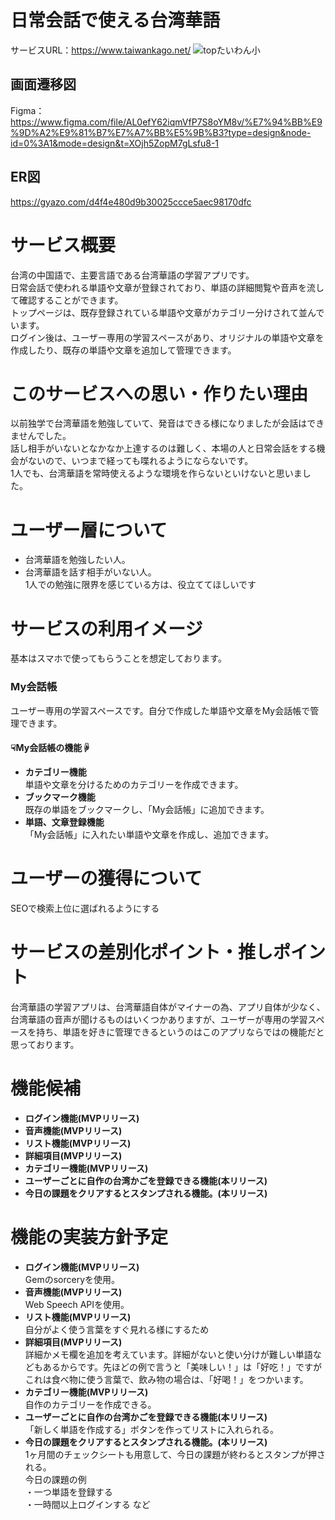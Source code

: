 # 日常会話で使える台湾華語
サービスURL：https://www.taiwankago.net/
![topたいわん小](https://github.com/user-attachments/assets/fb9e6812-b580-43c3-8874-72ff838c91db)

## 画面遷移図
Figma：https://www.figma.com/file/AL0efY62iqmVfP7S8oYM8v/%E7%94%BB%E9%9D%A2%E9%81%B7%E7%A7%BB%E5%9B%B3?type=design&node-id=0%3A1&mode=design&t=XOjh5ZopM7gLsfu8-1

## ER図
https://gyazo.com/d4f4e480d9b30025ccce5aec98170dfc
# サービス概要
台湾の中国語で、主要言語である台湾華語の学習アプリです。<br>
日常会話で使われる単語や文章が登録されており、単語の詳細閲覧や音声を流して確認することができます。<br>
トップページは、既存登録されている単語や文章がカテゴリー分けされて並んでいます。<br>
ログイン後は、ユーザー専用の学習スペースがあり、オリジナルの単語や文章を作成したり、既存の単語や文章を追加して管理できます。

# このサービスへの思い・作りたい理由
以前独学で台湾華語を勉強していて、発音はできる様になりましたが会話はできませんでした。<br>
話し相手がいないとなかなか上達するのは難しく、本場の人と日常会話をする機会がないので、いつまで経っても喋れるようにならないです。<br>
1人でも、台湾華語を常時使えるような環境を作らないといけないと思いました。

# ユーザー層について
* 台湾華語を勉強したい人。<br>
* 台湾華語を話す相手がいない人。<br>
1人での勉強に限界を感じている方は、役立ててほしいです

# サービスの利用イメージ
基本はスマホで使ってもらうことを想定しております。<br>
### My会話帳
ユーザー専用の学習スペースです。自分で作成した単語や文章をMy会話帳で管理できます。<br>
#### ☟My会話帳の機能☟
* **カテゴリー機能**<br>
単語や文章を分けるためのカテゴリーを作成できます。
* **ブックマーク機能**<br>
既存の単語をブックマークし、「My会話帳」に追加できます。
* **単語、文章登録機能**<br>
「My会話帳」に入れたい単語や文章を作成し、追加できます。

# ユーザーの獲得について
SEOで検索上位に選ばれるようにする

# サービスの差別化ポイント・推しポイント
台湾華語の学習アプリは、台湾華語自体がマイナーの為、アプリ自体が少なく、台湾華語の音声が聞けるものはいくつかありますが、ユーザーが専用の学習スペースを持ち、単語を好きに管理できるというのはこのアプリならではの機能だと思っております。

# 機能候補
* **ログイン機能(MVPリリース)**
* **音声機能(MVPリリース)**
* **リスト機能(MVPリリース)**
* **詳細項目(MVPリリース)**
* **カテゴリー機能(MVPリリース)**
* **ユーザーごとに自作の台湾かごを登録できる機能(本リリース)**
* **今日の課題をクリアするとスタンプされる機能。(本リリース)**

# 機能の実装方針予定
* **ログイン機能(MVPリリース)**<br>
Gemのsorceryを使用。
* **音声機能(MVPリリース)**<br>
Web Speech APIを使用。<br>
* **リスト機能(MVPリリース)**<br>
自分がよく使う言葉をすぐ見れる様にするため
* **詳細項目(MVPリリース)**<br>
詳細かメモ欄を追加を考えています。詳細がないと使い分けが難しい単語などもあるからです。先ほどの例で言うと「美味しい！」は「好吃！」ですがこれは食べ物に使う言葉で、飲み物の場合は、「好喝！」をつかいます。
* **カテゴリー機能(MVPリリース)**<br>
自作のカテゴリーを作成できる。
* **ユーザーごとに自作の台湾かごを登録できる機能(本リリース)**<br>
「新しく単語を作成する」ボタンを作ってリストに入れられる。<br>
* **今日の課題をクリアするとスタンプされる機能。(本リリース)**<br>
1ヶ月間のチェックシートも用意して、今日の課題が終わるとスタンプが押される。<br>
今日の課題の例<br>
・一つ単語を登録する<br>
・一時間以上ログインする
など